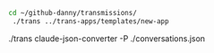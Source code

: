 ```sh
cd ~/github-danny/transmissions/
 ./trans ../trans-apps/templates/new-app
```

./trans claude-json-converter -P ./conversations.json
